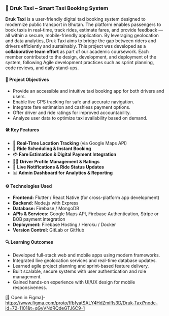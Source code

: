 

### 🚖 Druk Taxi – Smart Taxi Booking System

**Druk Taxi** is a user-friendly digital taxi booking system designed to modernize public transport in Bhutan. The platform enables passengers to book taxis in real-time, track rides, estimate fares, and provide feedback — all within a secure, mobile-friendly application. By leveraging geolocation and data analytics, Druk Taxi aims to bridge the gap between riders and drivers efficiently and sustainably. This project was developed as a **collaborative team effort** as part of our academic coursework. Each member contributed to the design, development, and deployment of the system, following Agile development practices such as sprint planning, code reviews, and daily stand-ups.

#### 🎯 Project Objectives
- Provide an accessible and intuitive taxi booking app for both drivers and users.
- Enable live GPS tracking for safe and accurate navigation.
- Integrate fare estimation and cashless payment options.
- Offer driver and ride ratings for improved accountability.
- Analyze user data to optimize taxi availability based on demand.

#### 🛠️ Key Features
- 📍 **Real-Time Location Tracking** (via Google Maps API)
- 📅 **Ride Scheduling & Instant Booking**
- 💳 **Fare Estimation & Digital Payment Integration**
- 🧑‍✈️ **Driver Profile Management & Ratings**
- 🔔 **Live Notifications & Ride Status Updates**
- 📊 **Admin Dashboard for Analytics & Reporting**

#### ⚙️ Technologies Used
- **Frontend:** Flutter / React Native (for cross-platform app development)  
- **Backend:** Node.js with Express  
- **Database:** Firebase / MongoDB  
- **APIs & Services:** Google Maps API, Firebase Authentication, Stripe or BOB payment integration  
- **Deployment:** Firebase Hosting / Heroku / Docker  
- **Version Control:** GitLab or GitHub  

#### 🔍 Learning Outcomes
- Developed full-stack web and mobile apps using modern frameworks.
- Integrated live geolocation services and real-time database updates.
- Learned agile project planning and sprint-based feature delivery.
- Built scalable, secure systems with user authentication and role management.
- Gained hands-on experience with UI/UX design for mobile responsiveness.

[🎨 Open in Figma]-https://www.figma.com/proto/ffbfyatSALY4HdZmifIs3D/Druk-Taxi?node-id=72-1101&t=qGyVNdRQdeGTJ6C9-1



